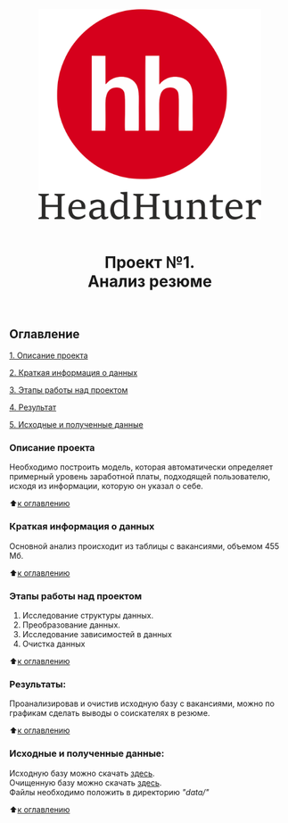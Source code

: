 <center> <img src = images/hh_logo.png alt="drawing" style="width:400px;">
<br><br>
<h1>Проект №1. <br>
Анализ резюме</h1></center><br>

## Оглавление

[1. Описание проекта](README.md#Описание-проекта)

[2. Краткая информация о данных](README.md#Краткая-информация-о-данных)

[3. Этапы работы над проектом](README.md#Этапы-работы-над-проектом)

[4. Результат](README.md#Результат)

[5. Исходные и полученные данные](README.md#Исходные-и-полученные-данные)

### Описание проекта

Необходимо построить модель, которая автоматически определяет примерный уровень заработной платы, подходящей пользователю, исходя из информации, которую он указал о себе.

⬆️[к оглавлению](README.md#Оглавление)

### Краткая информация о данных

Основной анализ происходит из таблицы с вакансиями, объемом 455 Мб.

⬆️[к оглавлению](README.md#Оглавление)

### Этапы работы над проектом

1. Исследование структуры данных.
2. Преобразование данных.
3. Исследование зависимостей в данных
4. Очистка данных

⬆️[к оглавлению](README.md#Оглавление)

### Результаты:

Проанализировав и очистив исходную базу с вакансиями, можно по графикам сделать выводы о соискателях в резюме.

⬆️[к оглавлению](README.md#Оглавление)

### Исходные и полученные данные:

Исходную базу можно скачать [здесь](https://disk.yandex.ru/d/XvinZ-rJ9rellg).<br>
Очищенную базу можно скачать [здесь](https://disk.yandex.ru/d/ANNYn0Nc0JuCtg).<br>
Файлы необходимо положить в директорию _"data/"_

⬆️[к оглавлению](README.md#Оглавление)
